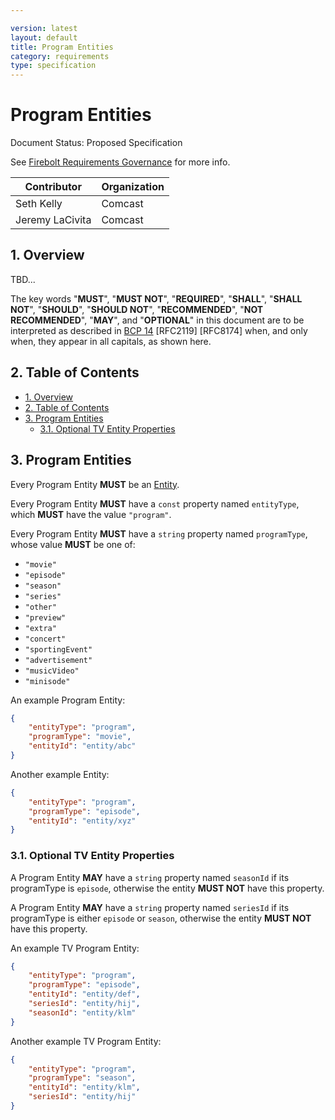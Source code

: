 ```yaml
---

version: latest
layout: default
title: Program Entities
category: requirements
type: specification
---
```

# Program Entities

Document Status: Proposed Specification 

See [Firebolt Requirements Governance](../../../governance) for more info. 

| Contributor     | Organization |
| --------------- | ------------ |
| Seth Kelly      | Comcast      |
| Jeremy LaCivita | Comcast      |

## 1. Overview
TBD... 

The key words "**MUST**", "**MUST NOT**", "**REQUIRED**", "**SHALL**", "**SHALL 
NOT**", "**SHOULD**", "**SHOULD NOT**", "**RECOMMENDED**", "**NOT 
RECOMMENDED**", "**MAY**", and "**OPTIONAL**" in this document are to be 
interpreted as described in [BCP 
14](https://www.rfc-editor.org/rfc/rfc2119.txt) [RFC2119] [RFC8174] when, and 
only when, they appear in all capitals, as shown here. 

## 2. Table of Contents
- [1. Overview](#1-overview)
- [2. Table of Contents](#2-table-of-contents)
- [3. Program Entities](#3-program-entities)
  - [3.1. Optional TV Entity Properties](#31-optional-tv-entity-properties)


## 3. Program Entities
Every Program Entity **MUST** be an [Entity](../index#3-entities). 

Every Program Entity **MUST** have a `const` property named `entityType`, which 
**MUST** have the value `"program"`. 

Every Program Entity **MUST** have a `string` property named `programType`, 
whose value **MUST** be one of: 

 - `"movie"`
 - `"episode"`
 - `"season"`
 - `"series"`
 - `"other"`
 - `"preview"`
 - `"extra"`
 - `"concert"`
 - `"sportingEvent"`
 - `"advertisement"`
 - `"musicVideo"`
 - `"minisode"`

An example Program Entity: 

```json
{
    "entityType": "program",
    "programType": "movie",
    "entityId": "entity/abc"
}
``` 

Another example Entity: 

```json
{
    "entityType": "program",
    "programType": "episode",
    "entityId": "entity/xyz"
}
``` 

### 3.1. Optional TV Entity Properties
A Program Entity **MAY** have a `string` property named `seasonId` if its 
programType is `episode`, otherwise the entity **MUST NOT** have this property. 

A Program Entity **MAY** have a `string` property named `seriesId` if its 
programType is either `episode` or `season`, otherwise the entity **MUST NOT** 
have this property. 

An example TV Program Entity: 

```json
{
    "entityType": "program",
    "programType": "episode",
    "entityId": "entity/def",
    "seriesId": "entity/hij",
    "seasonId": "entity/klm"
}
``` 

Another example TV Program Entity: 

```json
{
    "entityType": "program",
    "programType": "season",
    "entityId": "entity/klm",
    "seriesId": "entity/hij"
}
``` 
